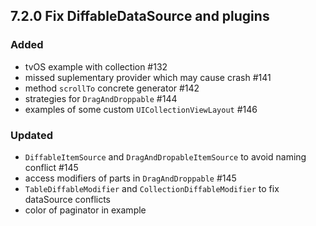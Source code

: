 ## 7.2.0 Fix DiffableDataSource and plugins
### Added
- tvOS example with collection #132
- missed suplementary provider which may cause crash #141
- method `scrollTo` concrete generator #142
- strategies for `DragAndDroppable` #144
- examples of some custom `UICollectionViewLayout` #146

### Updated

- `DiffableItemSource` and `DragAndDropableItemSource` to avoid naming conflict #145
- access modifiers of parts in `DragAndDroppable` #145
- `TableDiffableModifier` and `CollectionDiffableModifier` to fix dataSource conflicts
- color of paginator in example
